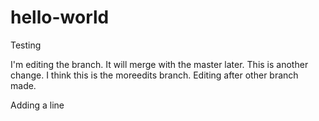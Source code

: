 # hello-world
Testing

I'm editing the branch. It will merge with the master later. This is another change.
I think this is the moreedits branch.
Editing after other branch made.

Adding a line
